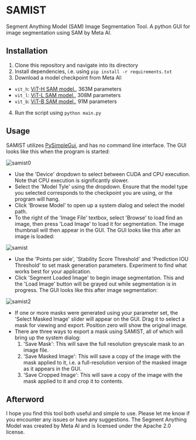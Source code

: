# SAMIST
Segment Anything Model (SAM) Image Segmentation Tool. A python GUI for image segmentation using SAM by Meta AI. 

## Installation

1. Clone this repository and navigate into its directory
2. Install dependencies, i.e. using `pip install -r requirements.txt`
3. Download a model checkpoint from Meta AI:
  - `vit_h`: [ViT-H SAM model.](https://dl.fbaipublicfiles.com/segment_anything/sam_vit_h_4b8939.pth), 363M parameters
  - `vit_l`: [ViT-L SAM model.](https://dl.fbaipublicfiles.com/segment_anything/sam_vit_l_0b3195.pth), 308M parameters
  - `vit_b`: [ViT-B SAM model.](https://dl.fbaipublicfiles.com/segment_anything/sam_vit_b_01ec64.pth), 91M parameters
4. Run the script using `python main.py`

## Usage

SAMIST utilizes [PySimpleGui](https://www.pysimplegui.org/en/latest/), and has no command line interface. The GUI looks like this when the program is started:

![samist0](https://user-images.githubusercontent.com/108030031/232980570-dd181966-96cf-4327-8c9f-1980749b60a0.png)

- Use the 'Device' dropdown to select between CUDA and CPU execution. Note that CPU execution is significantly slower.
- Select the 'Model Tyle' using the dropdown. Ensure that the model type you selected corresponds to the checkpoint you are using, or the program will hang.
- Click 'Browse Model' to open up a system dialog and select the model path.
- To the right of the 'Image File' textbox, select 'Browse' to load find an image, then press 'Load Image' to load it for segmentation. The image thumbnail will then appear in the GUI. The GUI looks like this after an image is loaded:

![samist](https://user-images.githubusercontent.com/108030031/232975306-77545c3f-c0f3-4c5d-91eb-5e1e434bbb53.png)

- Use the 'Points per side', 'Stability Score Threshold' and 'Prediction IOU Threshold' to set mask generation parameters. Experiment to find what works best for your application.
- Click 'Segment Loaded Image' to begin image segmentation. This and the 'Load Image' button will be grayed out while segmentation is in progress. The GUI looks like this after image segmentation:

![samist2](https://user-images.githubusercontent.com/108030031/232979333-9e04a45c-0acc-428e-917b-580ffcba2c33.png)

- If one or more masks were generated using your parameter set, the 'Select Masked Image' slider will appear on the GUI. Drag it to select a mask for viewing and export. Position zero will show the original image.
- There are three ways to export a mask using SAMIST, all of which will bring up the system dialog:
  1. 'Save Mask': This will save the full resolution greyscale mask to an image file.
  2. 'Save Masked Image': This will save a copy of the image with the mask applied to it, i.e. a full-resolution version of the masked image as it appears in the GUI.
  3. 'Save Cropped Image': This will save a copy of the image with the mask applied to it and crop it to contents.
  
## Afterword
  
I hope you find this tool both useful and simple to use. Please let me know if you encounter any issues or have any suggestions. The Segment Anything Model was created by Meta AI and is licensed under the Apache 2.0 license.
